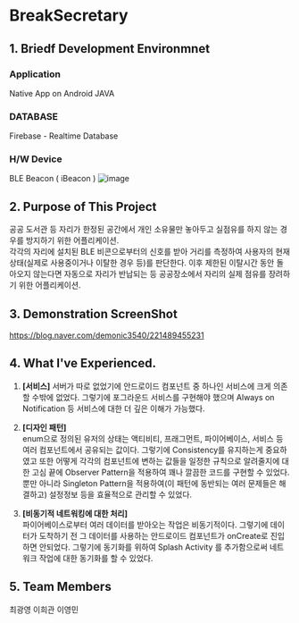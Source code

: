 # BreakSecretary

## 1. Briedf Development Environmnet

### Application  
Native App on Android
JAVA

### DATABASE  
Firebase - Realtime Database

### H/W Device
BLE Beacon ( iBeacon )
![image](https://user-images.githubusercontent.com/34915108/54450123-028bed00-4793-11e9-885c-d762afc43631.png)


## 2. Purpose of This Project  

 공공 도서관 등 자리가 한정된 공간에서 개인 소유물만 놓아두고 실점유를 하지 않는 경우를 방지하기 위한 어플리케이션.  
각각의 자리에 설치된 BLE 비콘으로부터의 신호를 받아 거리를 측정하여 
사용자의 현재 상태(실제로 사용중이거나 이탈한 경우 등)를 판단한다. 
이후 제한된 이탈시간 동안 돌아오지 않는다면 자동으로 자리가 반납되는 등 공공장소에서 자리의 실제 점유를 장려하기 위한 어플리케이션.



## 3. Demonstration ScreenShot  

https://blog.naver.com/demonic3540/221489455231



## 4. What I've Experienced.

1. **[서비스]** 
서버가 따로 없었기에 안드로이드 컴포넌트 중 하나인 서비스에 크게 의존할 수밖에 없었다. 그렇기에 포그라운드 서비스를 구현해야 했으며
Always on Notification 등 서비스에 대한 더 깊은 이해가 가능했다.

2. **[디자인 패턴]**  
 enum으로 정의된 유저의 상태는 액티비티, 프래그먼트, 파이어베이스, 서비스 등 여러 컴포넌트에서 공유되는 값이다. 그렇기에 Consistency를 유지하는게 중요하였고 또한 어떻게 각각의 컴포넌트에 변하는 값들을 일정한 규칙으로 알려줄지에 대한 고심 끝에 Observer Pattern을 적용하여 꽤나 깔끔한 코드를 구현할 수 있었다.
뿐만 아니라 Singleton Pattern을 적용하여(이 패턴에 동반되는 여러 문제들은 해결하고) 설정정보 등을 효율적으로 관리할 수 있었다.

3. **[비동기적 네트워킹에 대한 처리]**  
 파이어베이스로부터 여러 데이터를 받아오는 작업은 비동기적이다. 그렇기에 데이터가 도착하기 전 그 데이터를 사용하는 안드로이드 컴포넌트가 onCreate로 진입하면 안되었다. 그렇기에 동기화를 위하여 Splash Activity 를 추가함으로써 네트워크 작업에 대한 동기화를 할 수 있었다.




## 5. Team Members  
 최광영 이희관 이영민

